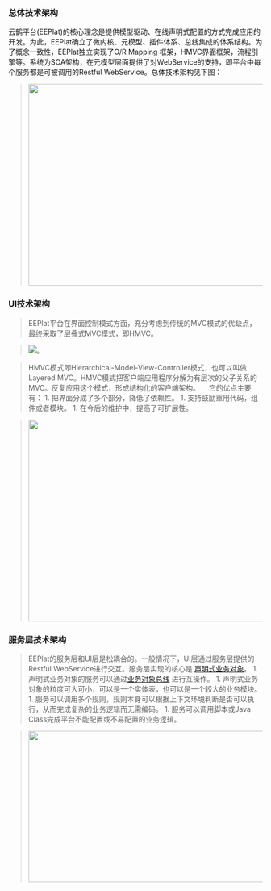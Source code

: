 ### 总体技术架构 ###
云鹤平台(EEPlat)的核心理念是提供模型驱动、在线声明式配置的方式完成应用的开发。为此，EEPlat确立了微内核、元模型、插件体系、总线集成的体系结构。为了概念一致性，EEPlat独立实现了O/R Mapping 框架，HMVC界面框架，流程引擎等。系统为SOA架构，在元模型层面提供了对WebService的支持，即平台中每个服务都是可被调用的Restful WebService。总体技术架构见下图：

> <img width='600' height='400' src='http://eeplat.googlecode.com/files/yiyi_archive.png' />

### UI技术架构 ###
> EEPlat平台在界面控制模式方面，充分考虑到传统的MVC模式的优缺点，最终采取了层叠式MVC模式，即HMVC。

> <img src='http://eeplat.googlecode.com/files/yiyi_ui_hmvc.png' />。

> HMVC模式即Hierarchical-Model-View-Controller模式，也可以叫做Layered MVC。HMVC模式把客户端应用程序分解为有层次的父子关系的MVC。反复应用这个模式，形成结构化的客户端架构。 　它的优点主要有：
    1. 把界面分成了多个部分，降低了依赖性。
    1. 支持鼓励重用代码，组件或者模块。
    1. 在今后的维护中，提高了可扩展性。




> <img width='600' height='400' src='http://eeplat.googlecode.com/files/yiyi_ui_archive.png' />


### 服务层技术架构 ###
> EEPlat的服务层和UI层是松耦合的。一般情况下，UI层通过服务层提供的Restful WebService进行交互。服务层实现的核心是 [声明式业务对象](BasicTheory.md)。
    1. 声明式业务对象的服务可以通过[业务对象总线](BusinessObjectBus.md) 进行互操作。
    1. 声明式业务对象的粒度可大可小，可以是一个实体表，也可以是一个较大的业务模块。
    1. 服务可以调用多个规则，规则本身可以根据上下文环境判断是否可以执行，从而完成复杂的业务逻辑而无需编码。
    1. 服务可以调用脚本或Java Class完成平台不能配置或不易配置的业务逻辑。

> <img width='600' height='300' src='http://eeplat.googlecode.com/files/yiyi_bo_archive.png' />
